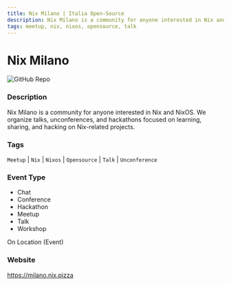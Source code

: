 ```yaml
---
title: Nix Milano | Italia Open-Source
description: Nix Milano is a community for anyone interested in Nix and NixOS. We organize talks, unconferences, and hackathons focused on learning, sharing, and hacking on Nix-related projects.
tags: meetup, nix, nixos, opensource, talk
---
```

        

# Nix Milano

![GitHub Repo](https://img.shields.io/static/v1?label=category&message=communities&color=green)

### Description

Nix Milano is a community for anyone interested in Nix and NixOS. We organize talks, unconferences, and hackathons focused on learning, sharing, and hacking on Nix-related projects.

### Tags

`Meetup` | `Nix` | `Nixos` | `Opensource` | `Talk` | `Unconference`

### Event Type

- Chat
- Conference
- Hackathon
- Meetup
- Talk
- Workshop

On Location (Event)

### Website

https://milano.nix.pizza